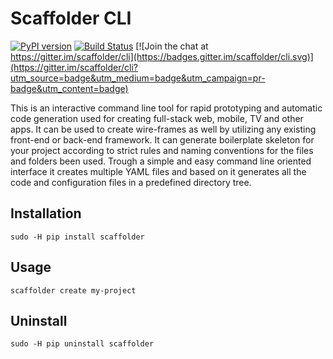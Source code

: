 # Scaffolder CLI

[![PyPI version](https://badge.fury.io/py/scaffolder.svg)](https://pypi.python.org/pypi/scaffolder)
[![Build Status](https://travis-ci.org/scaffolder/cli.svg?branch=master)](https://travis-ci.org/scaffolder/cli)
[![Join the chat at https://gitter.im/scaffolder/cli](https://badges.gitter.im/scaffolder/cli.svg)](https://gitter.im/scaffolder/cli?utm_source=badge&utm_medium=badge&utm_campaign=pr-badge&utm_content=badge)

This is an interactive command line tool for rapid prototyping and automatic code generation used for creating full-stack web, mobile, TV and other apps. It can be used to create wire-frames as well by utilizing any existing front-end or back-end framework. It can generate boilerplate skeleton for your project according to strict rules and naming conventions for the files and folders been used. Trough a simple and easy command line oriented interface it creates multiple YAML files and based on it generates all the code and configuration files in a predefined directory tree.

## Installation

`sudo -H pip install scaffolder`

## Usage

`scaffolder create my-project`

## Uninstall

`sudo -H pip uninstall scaffolder`